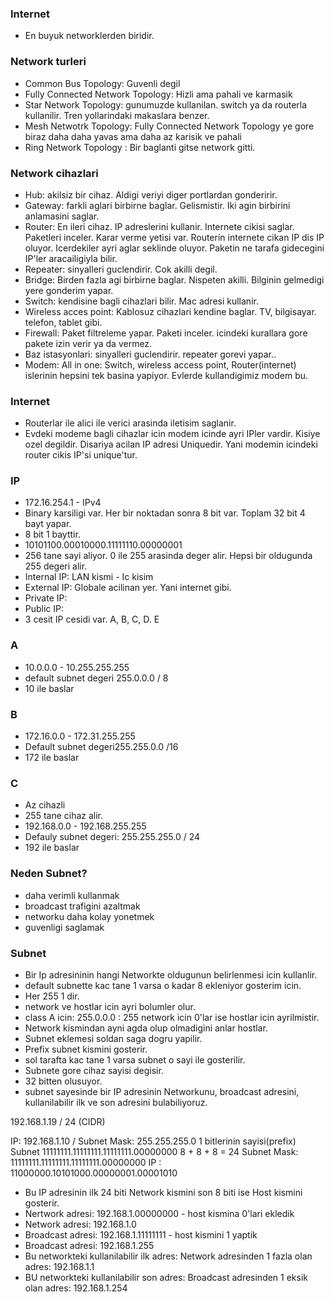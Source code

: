 ### Internet
- En buyuk networklerden biridir.

### Network turleri
- Common Bus Topology: Guvenli degil
- Fully Connected Network Topology: Hizli ama pahali ve karmasik
- Star Network Topology: gunumuzde kullanilan. switch ya da routerla kullanilir. Tren yollarindaki makaslara benzer.
- Mesh Netwotrk Topology: Fully Connected Network Topology ye gore biraz daha  daha yavas ama daha az karisik ve pahali
- Ring Network Topology : Bir baglanti gitse network gitti.

### Network cihazlari
- Hub: akilsiz bir cihaz. Aldigi veriyi diger portlardan gonderirir. 
- Gateway: farkli aglari birbirne baglar. Gelismistir. Iki agin birbirini anlamasini saglar.
- Router: En ileri cihaz. IP adreslerini kullanir. Internete cikisi saglar. Paketleri inceler. Karar verme yetisi var. Routerín internete cikan IP dis IP oluyor. Icerdekiler ayri aglar seklinde oluyor. Paketin ne tarafa gidecegini IP'ler aracailigiyla bilir. 
- Repeater: sinyalleri guclendirir. Cok akilli degil.
- Bridge: Birden fazla agi birbirne baglar. Nispeten akilli. Bilginin gelmedigi yere gonderim yapar.
- Switch: kendisine bagli cihazlari bilir. Mac adresi kullanir. 
- Wireless acces point: Kablosuz cihazlari kendine baglar. TV, bilgisayar. telefon, tablet gibi.
- Firewall: Paket filtreleme yapar. Paketi inceler. icindeki kurallara gore pakete izin verir ya da vermez.
- Baz istasyonlari: sinyalleri guclendirir. repeater gorevi yapar..
- Modem: All in one: Switch, wireless access point, Router(internet) islerinin hepsini tek basina yapiyor. Evlerde kullandigimiz modem bu.

### Internet
- Routerlar ile alici ile verici arasinda iletisim saglanir.
- Evdeki modeme bagli cihazlar icin modem icinde ayri IPler vardir. Kisiye ozel degildir. Disariya acilan IP adresi Uniquedir. Yani modemin icindeki router cikis IP'si unique'tur.

### IP
- 172.16.254.1 - IPv4
- Binary karsiligi var. Her bir noktadan sonra 8 bit var. Toplam 32 bit 4 bayt yapar.
- 8 bit 1 bayttir.
- 10101100.00010000.11111110.00000001
- 256 tane sayi aliyor. 0 ile 255 arasinda deger alir. Hepsi bir oldugunda 255 degeri alir. 
- Internal IP: LAN kismi - Ic kisim
- External IP: Globale acilinan yer. Yani internet gibi.
- Private IP: 
- Public IP: 
- 3 cesit IP cesidi var. A, B, C, D. E

### A
- 10.0.0.0 - 10.255.255.255
- default subnet degeri 255.0.0.0 / 8
- 10 ile baslar

### B
- 172.16.0.0 - 172.31.255.255
- Default subnet degeri255.255.0.0 /16
- 172 ile baslar

### C
- Az cihazli
- 255 tane cihaz alir.
- 192.168.0.0 - 192.168.255.255
- Defauly subnet degeri: 255.255.255.0 / 24
- 192 ile baslar

### Neden Subnet?
- daha verimli kullanmak
- broadcast trafigini azaltmak
- networku daha kolay yonetmek
- guvenligi saglamak

### Subnet
- Bir Ip adresininin hangi Networkte oldugunun belirlenmesi icin kullanlir.
- default subnette kac tane 1 varsa o kadar 8 ekleniyor gosterim icin.
- Her 255 1 dir.
- network ve hostlar icin ayri bolumler olur.
- class A icin: 255.0.0.0 : 255 network icin 0'lar ise hostlar icin ayrilmistir.
- Network kismindan ayni agda olup olmadigini anlar hostlar.
- Subnet eklemesi soldan saga dogru yapilir.
- Prefix subnet kismini gosterir.
- sol tarafta kac tane 1 varsa subnet o sayi ile gosterilir.
- Subnete gore cihaz sayisi degisir.
- 32 bitten olusuyor.
- subnet sayesinde bir IP adresinin Networkunu, broadcast adresini, kullanilabilir ilk ve son adresini bulabiliyoruz.

192.168.1.19 / 24 (CIDR)

IP: 192.168.1.10 / Subnet Mask: 255.255.255.0 1 bitlerinin sayisi(prefix)
                   Subnet 11111111.11111111.11111111.00000000
                              8 +      8 +      8 =       24
Subnet Mask: 11111111.11111111.11111111.00000000
IP         : 11000000.10101000.00000001.00001010 

- Bu IP adresinin ilk 24 biti Network kismini son 8 biti ise Host kismini gosterir.
- Nertwork adresi: 192.168.1.00000000 - host kismina 0'lari ekledik
- Network adresi: 192.168.1.0
- Broadcast adresi: 192.168.1.11111111 - host kismini 1 yaptik
- Broadcast adresi: 192.168.1.255
- Bu networkteki kullanilabilir ilk adres: Network adresinden 1 fazla olan adres:   192.168.1.1
- BU networkteki kullanilabilir son adres: Broadcast adresinden 1 eksik olan adres: 192.168.1.254